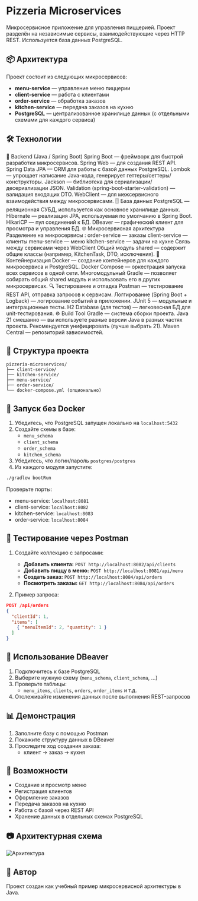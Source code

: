 # Pizzeria Microservices

Микросервисное приложение для управления пиццерией. Проект разделён на независимые сервисы, взаимодействующие через HTTP REST. Используется база данных PostgreSQL.

## 📦 Архитектура

Проект состоит из следующих микросервисов:

- **menu-service** — управление меню пиццерии
- **client-service** — работа с клиентами
- **order-service** — обработка заказов
- **kitchen-service** — передача заказов на кухню
- **PostgreSQL** — централизованное хранилище данных (с отдельными схемами для каждого сервиса)

## 🛠️ Технологии

🧱 Backend (Java / Spring Boot)
Spring Boot — фреймворк для быстрой разработки микросервисов.
Spring Web — для создания REST API.
Spring Data JPA — ORM для работы с базой данных PostgreSQL.
Lombok — упрощает написание Java-кода, генерирует геттеры/сеттеры/конструкторы.
Jackson — библиотека для сериализации/десериализации JSON.
Validation (spring-boot-starter-validation) — валидация входящих DTO.
WebClient — для межсервисного взаимодействия между микросервисами.
🗄 База данных
PostgreSQL — реляционная СУБД, используется как основное хранилище данных.
Hibernate — реализация JPA, используемая по умолчанию в Spring Boot.
HikariCP — пул соединений к БД.
DBeaver — графический клиент для просмотра и управления БД.
🌐 Микросервисная архитектура
Разделение на микросервисы :
order-service — заказы
client-service — клиенты
menu-service — меню
kitchen-service — задачи на кухне
Связь между сервисами через WebClient
Общий модуль shared — содержит общие классы (например, KitchenTask, DTO, исключения).
🐳 Контейнеризация
Docker — создание контейнеров для каждого микросервиса и PostgreSQL.
Docker Compose — оркестрация запуска всех сервисов в одной сети.
Многомодульный Gradle — позволяет собирать общий shared модуль и использовать его в других микросервисах.
🔍 Тестирование и отладка
Postman — тестирование REST API, отправка запросов к сервисам.
Логгирование (Spring Boot + Logback) — логирование событий в приложении.
JUnit 5 — модульные и интеграционные тесты.
H2 Database (для тестов) — легковесная БД для unit-тестирования.
⚙️ Build Tool
Gradle — система сборки проекта.
Java 21 смешанно — вы используете разные версии Java в разных частях проекта. Рекомендуется унифицировать (лучше выбрать 21).
Maven Central — репозиторий зависимостей.

## 🧱 Структура проекта

```
pizzeria-microservices/
├── client-service/
├── kitchen-service/
├── menu-service/
├── order-service/
└── docker-compose.yml (опционально)
```

## 🚀 Запуск без Docker

1. Убедитесь, что PostgreSQL запущен локально на `localhost:5432`
2. Создайте схемы в базе:
   - `menu_schema`
   - `client_schema`
   - `order_schema`
   - `kitchen_schema`
3. Убедитесь, что логин/пароль `postgres/postgres`
4. Из каждого модуля запустите:

```bash
./gradlew bootRun
```

Проверьте порты:
- menu-service: `localhost:8081`
- client-service: `localhost:8082`
- kitchen-service: `localhost:8083`
- order-service: `localhost:8084`

## 🧪 Тестирование через Postman

1. Создайте коллекцию с запросами:
   - **Добавить клиента:** `POST http://localhost:8082/api/clients`
   - **Добавить пиццу в меню:** `POST http://localhost:8081/api/menu`
   - **Создать заказ:** `POST http://localhost:8084/api/orders`
   - **Посмотреть заказы:** `GET http://localhost:8084/api/orders`

2. Пример запроса:
```json
POST /api/orders
{
  "clientId": 1,
  "items": [
    { "menuItemId": 2, "quantity": 1 }
  ]
}
```

## 🧩 Использование DBeaver

1. Подключитесь к базе PostgreSQL
2. Выберите нужную схему (`menu_schema`, `client_schema`, ...)
3. Проверьте таблицы:
   - `menu_items`, `clients`, `orders`, `order_items` и т.д.
4. Отслеживайте изменения данных после выполнения REST-запросов

## 📊 Демонстрация

1. Заполните базу с помощью Postman
2. Покажите структуру данных в DBeaver
3. Проследите ход создания заказа:
   - клиент → заказ → кухня

## 📌 Возможности

- Создание и просмотр меню
- Регистрация клиентов
- Оформление заказов
- Передача заказов на кухню
- Работа с базой через REST API
- Хранение данных в отдельных схемах PostgreSQL

## 📷 Архитектурная схема

![Архитектура](docs/architecture.png)

## 📝 Автор

Проект создан как учебный пример микросервисной архитектуры в Java.
